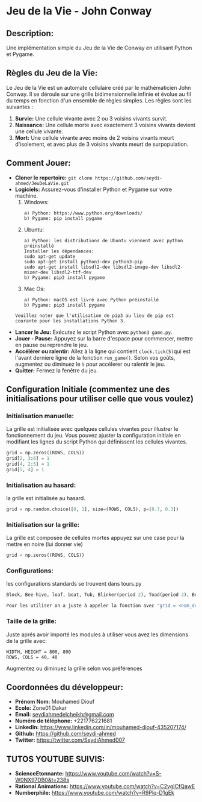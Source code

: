 # Jeu de la Vie - John Conway

## Description:
Une implémentation simple du Jeu de la Vie de Conway en utilisant Python et Pygame.

## Règles du Jeu de la Vie:
Le Jeu de la Vie est un automate cellulaire créé par le mathématicien John Conway. Il se déroule sur une grille bidimensionnelle infinie et évolue au fil du temps en fonction d'un ensemble de règles simples. Les règles sont les suivantes :

1. **Survie:** Une cellule vivante avec 2 ou 3 voisins vivants survit.
2. **Naissance:** Une cellule morte avec exactement 3 voisins vivants devient une cellule vivante.
3. **Mort:** Une cellule vivante avec moins de 2 voisins vivants meurt d'isolement, et avec plus de 3 voisins vivants meurt de surpopulation.

## Comment Jouer:
- **Cloner le repertoire:** `git clone https://github.com/seydi-ahmed/JeuDeLaVie.git`
- **Logiciels:** Assurez-vous d'installer Python et Pygame sur votre machine.
    1) Windows:
        ```
        a) Python: https://www.python.org/downloads/
        b) Pygame: pip install pygame
    2) Ubuntu:
        ```
        a) Python: les distributions de Ubuntu viennent avec python préinstallé
        Installer les dépendances:
        sudo apt-get update
        sudo apt-get install python3-dev python3-pip
        sudo apt-get install libsdl2-dev libsdl2-image-dev libsdl2-mixer-dev libsdl2-ttf-dev
        b) Pygame: pip3 install pygame
    3) Mac Os:
        ```
        a) Python: macOS est livré avec Python préinstallé
        b) Pygame: pip3 install pygame
    ```
    Veuillez noter que l'utilisation de pip3 au lieu de pip est courante pour les installations Python 3.
- **Lancer le Jeu:** Exécutez le script Python avec `python3 game.py`.
- **Jouer - Pause:** Appuyez sur la barre d'espace pour commencer, mettre en pause ou reprendre le jeu.
- **Accélérer ou ralentir:** Allez à la ligne qui contient `clock.tick(5)`qui est l'avant derniere ligne de la fonction `run_game()`. Selon vos goûts, augmentez ou diminuez le `5` pour accélerer ou ralentir le jeu.
- **Quitter:** Fermez la fenêtre du jeu.

## Configuration Initiale (commentez une des initialisations pour utiliser celle que vous voulez)
### Initialisation manuelle:
La grille est initialisée avec quelques cellules vivantes pour illustrer le fonctionnement du jeu. Vous pouvez ajuster la configuration initiale en modifiant les lignes du script Python qui définissent les cellules vivantes.
```python
grid = np.zeros((ROWS, COLS))
grid[2, 3:6] = 1
grid[4, 2:5] = 1
grid[5, 4] = 1
```

### Initialisation au hasard:
la grille est initialisée au hasard.
```python
grid = np.random.choice([0, 1], size=(ROWS, COLS), p=[0.7, 0.3])
```

### Initialisation sur la grille:
La grille est composée de cellules mortes appuyez sur une case pour la mettre en noire (lui donner vie)
```python
grid = np.zeros((ROWS, COLS))
```

### Configurations:
les configurations standards se trouvent dans tours.py
```python
Block, Bee-hive, loaf, boat, Tub, Blinker(period 2), Toad(period 2), Beacon(period 2), Pulsar(period 3), Penta-decathlon(period 15), Glider, Light-weight spaceship(LWSS), Middle-weight spaceship(MWSS), Heavy-weight spaceship(HWSS), The R-pentomino, Diehard, Acorn, Gosper glider gun, Simkin glider gun.

Pour les utiliser on a juste à appeler la fonction avec "grid = <nom_de_la_fonction>"
```

### Taille de la grille:
Juste aprés avoir importé les modules à utiliser vous avez les dimensions de la grille avec:
```
WIDTH, HEIGHT = 800, 800
ROWS, COLS = 40, 40
```
Augmentez ou diminuez la grille selon vos préférences

## Coordonnées du développeur:
- **Prénom Nom:** Mouhamed Diouf
- **Ecole:** Zone01 Dakar
- **Email:** seydiahmedelcheikh@gmail.com
- **Numéro de téléphone:** +221776221681
- **LinkedIn:** https://www.linkedin.com/in/mouhamed-diouf-435207174/
- **Github:** https://github.com/seydi-ahmed
- **Twitter:** https://twitter.com/SeydiAhmed007

## TUTOS YOUTUBE SUIVIS:
- **ScienceEtonnante:** https://www.youtube.com/watch?v=S-W0NX97DB0&t=238s
- **Rational Animations:** https://www.youtube.com/watch?v=C2vgICfQawE
- **Numberphile:** https://www.youtube.com/watch?v=R9Plq-D1gEk